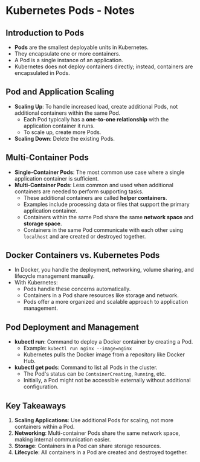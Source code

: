# Kubernetes Pods - Notes

## Introduction to Pods
- **Pods** are the smallest deployable units in Kubernetes.
- They encapsulate one or more containers.
- A Pod is a single instance of an application.
- Kubernetes does not deploy containers directly; instead, containers are encapsulated in Pods.

## Pod and Application Scaling
- **Scaling Up**: To handle increased load, create additional Pods, not additional containers within the same Pod.
  - Each Pod typically has a **one-to-one relationship** with the application container it runs.
  - To scale up, create more Pods.
- **Scaling Down**: Delete the existing Pods.

## Multi-Container Pods
- **Single-Container Pods**: The most common use case where a single application container is sufficient.
- **Multi-Container Pods**: Less common and used when additional containers are needed to perform supporting tasks.
  - These additional containers are called **helper containers**.
  - Examples include processing data or files that support the primary application container.
  - Containers within the same Pod share the same **network space** and **storage space**.
  - Containers in the same Pod communicate with each other using `localhost` and are created or destroyed together.

## Docker Containers vs. Kubernetes Pods
- In Docker, you handle the deployment, networking, volume sharing, and lifecycle management manually.
- With Kubernetes:
  - Pods handle these concerns automatically.
  - Containers in a Pod share resources like storage and network.
  - Pods offer a more organized and scalable approach to application management.

## Pod Deployment and Management
- **kubectl run**: Command to deploy a Docker container by creating a Pod.
  - Example: `kubectl run nginx --image=nginx`
  - Kubernetes pulls the Docker image from a repository like Docker Hub.
- **kubectl get pods**: Command to list all Pods in the cluster.
  - The Pod's status can be `ContainerCreating`, `Running`, etc.
  - Initially, a Pod might not be accessible externally without additional configuration.

## Key Takeaways
1. **Scaling Applications**: Use additional Pods for scaling, not more containers within a Pod.
2. **Networking**: Multi-container Pods share the same network space, making internal communication easier.
3. **Storage**: Containers in a Pod can share storage resources.
4. **Lifecycle**: All containers in a Pod are created and destroyed together.